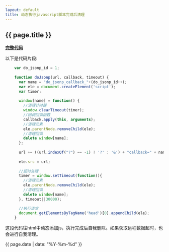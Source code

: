 ```yaml
---
layout: default
title: 动态执行javascript脚本完成后清理
---
```

{{ page.title }}
----------------
[**完整代码**](https://github.com/cforth/gdzqtest/blob/gh-pages/js/hqTable.js)

以下是代码片段:

```javascript
    var do_jsonp_id = 1;
    
    function doJsonp(url, callback, timeout) {
      var name = "do_jsonp_callback_"+(do_jsonp_id++);
      var ele = document.createElement('script');
      var timer;
    
      window[name] = function() {
        //清理计时器
        window.clearTimeout(timer);
        //回调回调函数
        callback.apply(this, arguments);
        //清理元素
        ele.parentNode.removeChild(ele);
        //清理回调
        delete window[name];
      };
    
      url += ((url.indexOf("?") == -1) ? '?' : '&') + "callback=" + name;
    
      ele.src = url;
    
      //超时处理
      timer = window.setTimeout(function(){
        //清理元素
        ele.parentNode.removeChild(ele);
        //清理回调
        delete window[name];
      }, timeout||30000);

      //执行请求
      document.getElementsByTagName('head')[0].appendChild(ele);
    }
```

这段代码往html中动态添加js，执行完成后自我删除。如果获取远程数据超时，也会进行自我清理。


{{ page.date | date: "%Y-%m-%d" }}
